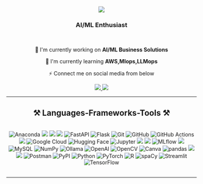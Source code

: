 <h1 align="center">
<img src="https://readme-typing-svg.herokuapp.com/?font=Righteous&size=35&center=true&vCenter=true&width=500&height=70&duration=4000&lines=Hi+There!+👋;+I'm+Karan+Chougule!;" />
</h1>
 
<h3 align="center">AI/ML Enthusiast </h3>
 
<br/>
 
<div align="center">
 
🔭 I'm currently working on **AI/ML Business Solutions**
 
🌱 I'm currently learning **AWS,Mlops,LLMops**
 
⚡ Connect me on social media from below
 
</div>
 
<div align="center"> 
<a href="mailto:chougulekaran10@gmail.com">
<img src="https://img.shields.io/badge/Gmail-333333?style=for-the-badge&logo=gmail&logoColor=red" />
</a>
<a href="https://www.linkedin.com/in/chougulekaran10/" target="_blank">
<img src="https://img.shields.io/badge/LinkedIn-0077B5?style=for-the-badge&logo=linkedin&logoColor=white" target="_blank" />
</a> 
</div>
 
<hr/>
<h2 align="center">⚒️ Languages-Frameworks-Tools ⚒️</h2>
<br/>
<div align="center">
<img src="https://img.shields.io/badge/Anaconda-44A833.svg?style=for-the-badge&logo=Anaconda&logoColor=white" alt="Anaconda" />
<img src="https://img.shields.io/badge/Anthropic-191919.svg?style=for-the-badge&logo=Anthropic&logoColor=white"/>
<img src="https://img.shields.io/badge/django-%23092E20.svg?style=for-the-badge&logo=django&logoColor=white)"/>
<img src="https://img.shields.io/badge/docker-%230db7ed.svg?style=for-the-badge&logo=docker&logoColor=white"/>
<img src="https://img.shields.io/badge/FastAPI-009688.svg?style=for-the-badge&logo=FastAPI&logoColor=white" alt="FastAPI" />
<img src="https://img.shields.io/badge/Flask-000000.svg?style=for-the-badge&logo=Flask&logoColor=white" alt="Flask" />
<img src="https://img.shields.io/badge/Git-F05032.svg?style=for-the-badge&logo=Git&logoColor=white" alt="Git" />
<img src="https://img.shields.io/badge/GitHub-181717.svg?style=for-the-badge&logo=GitHub&logoColor=white" alt="GitHub" />
<img src="https://img.shields.io/badge/GitHub%20Actions-2088FF.svg?style=for-the-badge&logo=GitHub-Actions&logoColor=white" alt="GitHub Actions" />
<img src="https://img.shields.io/badge/google%20gemini-8E75B2?style=for-the-badge&logo=google%20gemini&logoColor=white"/>
<img src="https://img.shields.io/badge/Google%20Cloud-4285F4.svg?style=for-the-badge&logo=Google-Cloud&logoColor=white" alt="Google Cloud" />
<img src="https://img.shields.io/badge/Hugging%20Face-FFD21E.svg?style=for-the-badge&logo=Hugging-Face&logoColor=black" alt="Hugging Face" />
<img src="https://img.shields.io/badge/Jupyter-F37626.svg?style=for-the-badge&logo=Jupyter&logoColor=white" alt="Jupyter" />
<img src="https://img.shields.io/badge/langchain-1C3C3C?style=for-the-badge&logo=langchain&logoColor=white"/>
<img src="https://img.shields.io/badge/langgraph-1C3C3C?style=for-the-badge&logo=langgraph&logoColor=white"/>
<img src="https://img.shields.io/badge/MLflow-0194E2.svg?style=for-the-badge&logo=MLflow&logoColor=white" alt="MLflow" />
<img src="https://img.shields.io/badge/MongoDB-%234ea94b.svg?style=for-the-badge&logo=mongodb&logoColor=white"/>
<img src="https://img.shields.io/badge/MySQL-4479A1.svg?style=for-the-badge&logo=MySQL&logoColor=white" alt="MySQL" />
<img src="https://img.shields.io/badge/NumPy-013243.svg?style=for-the-badge&logo=NumPy&logoColor=white" alt="NumPy" />
<img src="https://img.shields.io/badge/Ollama-000000.svg?style=for-the-badge&logo=Ollama&logoColor=white" alt="Ollama" />
<img src="https://img.shields.io/badge/OpenAI-412991.svg?style=for-the-badge&logo=OpenAI&logoColor=white" alt="OpenAI" />
<img src="https://img.shields.io/badge/OpenCV-5C3EE8.svg?style=for-the-badge&logo=OpenCV&logoColor=white" alt="OpenCV" />
<img src="https://img.shields.io/badge/opencv-%23white.svg?style=for-the-badge&logo=opencv&logoColor=white" alt="Canva" />
<img src="https://img.shields.io/badge/pandas-150458.svg?style=for-the-badge&logo=pandas&logoColor=white" alt="pandas" />
<img src="https://img.shields.io/badge/Perplexity-1FB8CD.svg?style=for-the-badge&logo=Perplexity&logoColor=white"/>
<img src="https://img.shields.io/badge/postgres-%23316192.svg?style=for-the-badge&logo=postgresql&logoColor=white"/>
<img src="https://img.shields.io/badge/Postman-FF6C37.svg?style=for-the-badge&logo=Postman&logoColor=white" alt="Postman" />
<img src="https://img.shields.io/badge/PyPI-3775A9.svg?style=for-the-badge&logo=PyPI&logoColor=white" alt="PyPI" />
<img src="https://img.shields.io/badge/Python-3776AB.svg?style=for-the-badge&logo=Python&logoColor=white" alt="Python" />
<img src="https://img.shields.io/badge/PyTorch-EE4C2C.svg?style=for-the-badge&logo=PyTorch&logoColor=white" alt="PyTorch" />
<img src="https://img.shields.io/badge/R-276DC3.svg?style=for-the-badge&logo=R&logoColor=white" alt="R" />
<img src="https://img.shields.io/badge/spaCy-09A3D5.svg?style=for-the-badge&logo=spaCy&logoColor=white" alt="spaCy" />
<img src="https://img.shields.io/badge/Streamlit-FF4B4B.svg?style=for-the-badge&logo=Streamlit&logoColor=white" alt="Streamlit" />
<img src="https://img.shields.io/badge/TensorFlow-FF6F00.svg?style=for-the-badge&logo=TensorFlow&logoColor=white" alt="TensorFlow" />
 
</div>
 
<br/>
<hr/>
